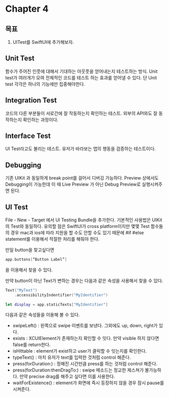 # Chapter 4
## 목표
1. UITest를 SwiftUI에 추가해보자.

## Unit Test
함수가 주어진 인풋에 대해서 기대하는 아웃풋을 얻어내는지 테스트하는 방식.
Unit test가 여러개가 모여 전체적인 코드를 테스트 하는 효과를 얻어낼 수 있다.
단 Unit test 각각은 하나의 기능에만 집중해야한다.

## Integration Test
코드의 다른 부분들이 서로간에 잘 작동하는지 확인하는 테스트.
외부의 API와도 잘 동작하는지 확인하는 과정이다.

## Interface Test
UI Test라고도 불리는 테스트.
유저가 바라보는 앱의 행동을 검증하는 테스트이다.

## Debugging
기존 UIKit 과 동일하게 break point를 걸어서 디버깅 가능하다.
Preview 상에서도 Debugging이 가능한데 이 때 Live Preview 가 아닌 Debug Preview로 실행시켜주면 된다.

## UI Test
File - New - Target 에서 UI Testing Bundle을 추가한다.
기본적인 사용법은 UIKit의 Test와 동일하다.
유의할 점은 SwiftUI가 cross platform이지만 몇몇 Test 함수들의 경우 mac과 ios에 따라 지원을 할 수도 안할 수도 있기 때문에 #if #else statement를 이용해서 적절한 처리를 해줘야 한다.

만일 button을 찾고싶다면 
```swift
app.buttons[“Button Label”]
```
을 이용해서 찾을 수 있다.

만약 button이 아닌 Text가 변하는 경우는 다음과 같은 속성을 사용해서 찾을 수 있다.
```swift
Text("MyText")
    .accessibilityIndentifier("MyIdentifier")
    
let display = app.staticTexts["MyIdentifier"]
```

다음과 같은 속성들을 이용해 볼 수 있다.
- swipeLeft() : 왼쪽으로 swipe 이벤트를 보낸다. 그외에도 up, down, right가 있다.
- exists : XCUIElement가 존재하는지 확인할 수 잇다. 만약 visible 하지 않다면 false를 return한다.
- isHittable : element가 exist하고 user가 클릭할 수 잇는지를 확인한다.
- typeText() : 마치 유저가 text를 입력한 것처럼 control 해준다.
- press(forDuration:) : 정해진 시간만큼 press를 하는 것처럼 control 해준다.
- press(forDuration:thenDragTo:) : swipe 메소드는 정교한 제스쳐가 불가능하다. 만약 precise drag를 해주고 싶다면 이를 사용한다.
- waitForExistence() : element가 화면에 즉시 등장하지 않을 경우 잠시 pause를 시켜준다.
